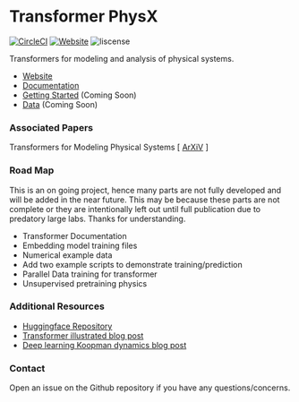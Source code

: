 # Transformer PhysX
[![CircleCI]()]() [![Website]()]() ![liscense]()

Transformers for modeling and analysis of physical systems.

- [Website]()
- [Documentation]()
- [Getting Started]() (Coming Soon)
- [Data]() (Coming Soon)

### Associated Papers

Transformers for Modeling Physical Systems [ [ArXiV](https://arxiv.org/abs/2010.03957) ]

### Road Map

This is an on going project, hence many parts are not fully developed and will be added in the near future.
This may be because these parts are not complete or they are intentionally left out until full publication due to predatory large labs.
Thanks for understanding.

- Transformer Documentation
- Embedding model training files
- Numerical example data
- Add two example scripts to demonstrate training/prediction
- Parallel Data training for transformer
- Unsupervised pretraining physics


### Additional Resources

- [Huggingface Repository](https://github.com/huggingface/transformers)
- [Transformer illustrated blog post](https://jalammar.github.io/illustrated-transformer/)
- [Deep learning Koopman dynamics blog post](https://nicholasgeneva.com/deep-learning/koopman/dynamics/2020/05/30/intro-to-koopman.html)


### Contact
Open an issue on the Github repository if you have any questions/concerns.